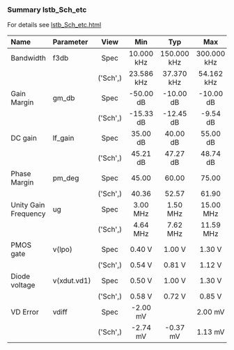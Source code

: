 ### Summary lstb_Sch_etc

For details see <a href='lstb_Sch_etc.html'>lstb_Sch_etc.html</a>

|**Name**|**Parameter**|**View**|**Min** | **Typ** | **Max**|
|:---|:---|:---:|:---:|:---:|:---:|
|Bandwidth|f3db | Spec | 10.000 kHz | 150.000 kHz | 300.000 kHz |
| | | ('Sch',)|23.586 kHz | 37.370 kHz | 54.162 kHz |
|Gain Margin|gm\_db | Spec | -50.00 dB | -10.00 dB | -10.00 dB |
| | | ('Sch',)|-15.33 dB | -12.45 dB | -9.54 dB |
|DC gain|lf\_gain | Spec | 35.00 dB | 40.00 dB | 55.00 dB |
| | | ('Sch',)|45.21 dB | 47.27 dB | 48.74 dB |
|Phase Margin|pm\_deg | Spec | 45.00  | 60.00  | 75.00  |
| | | ('Sch',)|40.36  | 52.57  | 61.90  |
|Unity Gain Frequency|ug | Spec | 3.00 MHz | 1.50 MHz | 15.00 MHz |
| | | ('Sch',)|4.64 MHz | 7.62 MHz | 11.59 MHz |
|PMOS gate|v(lpo) | Spec | 0.40 V | 1.00 V | 1.30 V |
| | | ('Sch',)|0.54 V | 0.81 V | 1.12 V |
|Diode voltage|v(xdut.vd1) | Spec | 0.50 V | 1.00 V | 1.30 V |
| | | ('Sch',)|0.58 V | 0.72 V | 0.85 V |
|VD Error|vdiff | Spec | -2.00 mV |  | 2.00 mV |
| | | ('Sch',)|-2.74 mV | -0.37 mV | 1.13 mV |
